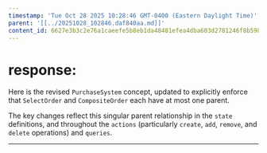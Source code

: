 ```yaml
---
timestamp: 'Tue Oct 28 2025 10:28:46 GMT-0400 (Eastern Daylight Time)'
parent: '[[../20251028_102846.daf840aa.md]]'
content_id: 6627e3b3c2e76a1caeefe5b8eb1da48481efea4dba603d2781246f8b5983d1d6
---
```


# response:

Here is the revised `PurchaseSystem` concept, updated to explicitly enforce that `SelectOrder` and `CompositeOrder` each have at most one parent.

The key changes reflect this singular parent relationship in the `state` definitions, and throughout the `actions` (particularly `create`, `add`, `remove`, and `delete` operations) and `queries`.

***
